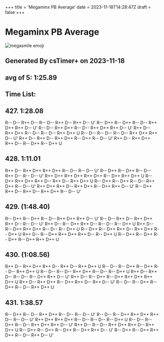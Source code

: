 +++
title = 'Megaminx PB Average'
date = 2023-11-18T14:28:47Z
draft = false
+++

# Megaminx PB Average
![megasmile emoji](/megasmile.webp)

## Generated By csTimer+ on 2023-11-18
## avg of 5: 1:25.89

## Time List:
## 427. 1:28.08
  R-- D-- R++ D-- R-- D-- R++ D-- R++ D-- U'
  R-- D++ R-- D++ R-- D-- R++ D++ R++ D-- U'
  R-- D-- R++ D++ R-- D-- R++ D++ R++ D-- U'
  R++ D-- R++ D++ R-- D-- R-- D-- R++ D++ U
  R-- D-- R-- D-- R-- D-- R++ D++ R++ D-- U'
  R++ D-- R++ D-- R++ D++ R-- D++ R-- D-- U'
  R++ D-- R++ D++ R++ D-- R-- D++ R-- D++ U
 
## 428. 1:11.01
  R++ D-- R++ D++ R++ D++ R-- D-- R-- D-- U'
  R-- D++ R-- D++ R-- D-- R++ D-- R-- D-- U'
  R++ D++ R++ D++ R++ D++ R-- D++ R++ D++ U
  R-- D++ R++ D++ R++ D-- R++ D-- R++ D++ U
  R-- D++ R-- D++ R-- D-- R++ D++ R-- D-- U'
  R++ D++ R++ D-- R++ D++ R-- D++ R++ D-- U'
  R-- D++ R++ D-- R++ D-- R++ D++ R-- D-- U'
 
## 429. (1:48.40)
  R-- D++ R-- D++ R-- D-- R++ D++ R++ D-- U'
  R-- D-- R++ D-- R++ D++ R++ D-- R-- D-- U'
  R++ D-- R-- D++ R++ D-- R-- D-- R-- D++ U
  R++ D-- R-- D++ R++ D++ R-- D-- R-- D++ U
  R-- D++ R-- D++ R++ D-- R++ D++ R-- D++ U
  R++ D-- R-- D++ R++ D++ R++ D-- R-- D++ U
  R-- D++ R-- D++ R-- D++ R-- D++ R++ D++ U
 
## 430. (1:08.56)
  R++ D-- R++ D++ R++ D-- R++ D-- R++ D++ U
  R-- D-- R-- D++ R-- D++ R-- D-- R++ D++ U
  R-- D-- R-- D-- R++ D++ R-- D-- R-- D++ U
  R++ D-- R++ D-- R-- D-- R-- D++ R++ D-- U'
  R++ D-- R-- D++ R-- D++ R++ D++ R++ D++ U
  R++ D-- R++ D++ R-- D++ R++ D-- R++ D-- U'
  R-- D-- R-- D++ R-- D++ R-- D-- R++ D++ U
 
## 431. 1:38.57
  R-- D++ R-- D-- R++ D++ R-- D-- R-- D-- U'
  R-- D-- R-- D++ R++ D++ R++ D-- R-- D-- U'
  R++ D++ R++ D++ R-- D-- R-- D-- R-- D++ U
  R-- D-- R-- D++ R-- D-- R++ D++ R++ D-- U'
  R++ D-- R-- D-- R++ D++ R++ D-- R++ D++ U
  R-- D++ R-- D++ R-- D++ R-- D++ R++ D-- U'
  R-- D++ R-- D++ R++ D++ R-- D-- R++ D-- U'
